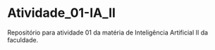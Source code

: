 # Atividade_01-IA_II
Repositório para atividade 01 da matéria de Inteligência Artificial II da faculdade.
